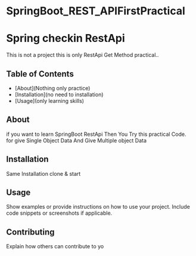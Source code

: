 # SpringBoot_REST_APIFirstPractical

# Spring checkin RestApi
This is not a project this is only RestApi Get Method practical..

## Table of Contents

- [About](Nothing only practice)
- [Installation](no need to installation)
- [Usage](only learning skills)


## About

if you want to learn SpringBoot RestApi Then You Try this practical Code. for give Single Object Data And Give Multiple object Data

## Installation
Same Installation clone & start

## Usage

Show examples or provide instructions on how to use your project. Include code snippets or screenshots if applicable.

## Contributing

Explain how others can contribute to yo
